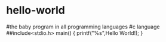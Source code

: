 # hello-world
#the baby program in all programming languages
#c language
##include<stdio.h>
main()
{
printf("%s",Hello World!);
}
